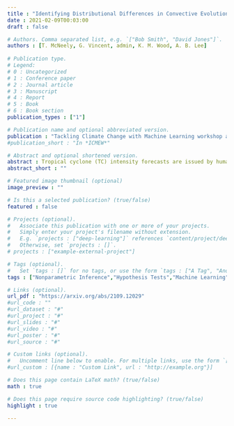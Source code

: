```yaml
---
title : "Identifying Distributional Differences in Convective Evolution Prior to Rapid Intensification in Tropical Cyclones"
date : 2021-02-09T00:03:00
draft : false

# Authors. Comma separated list, e.g. `["Bob Smith", "David Jones"]`.
authors : [T. McNeely, G. Vincent, admin, K. M. Wood, A. B. Lee]
  
# Publication type.
# Legend:
# 0 : Uncategorized
# 1 : Conference paper
# 2 : Journal article
# 3 : Manuscript
# 4 : Report
# 5 : Book
# 6 : Book section
publication_types : ["1"]

# Publication name and optional abbreviated version.
publication : "Tackling Climate Change with Machine Learning workshop at NeurIPS 2021 (poster)"
#publication_short : "In *ICMEW*"

# Abstract and optional shortened version.
abstract : Tropical cyclone (TC) intensity forecasts are issued by human forecasters who evaluate spatio-temporal observations (e.g., satellite imagery) and model output (e.g., numerical weather prediction, statistical models) to produce forecasts every 6 hours. Within these time constraints, it can be challenging to draw insight from such data. While high-capacity machine learning methods are well suited for prediction problems with complex sequence data, extracting interpretable scientific information with such methods is difficult. Here we leverage powerful AI prediction algorithms and classical statistical inference to identify patterns in the evolution of TC convective structure leading up to the rapid intensification of a storm, hence providing forecasters and scientists with key insight into TC behavior.
abstract_short : ""

# Featured image thumbnail (optional)
image_preview : ""

# Is this a selected publication? (true/false)
featured : false

# Projects (optional).
#   Associate this publication with one or more of your projects.
#   Simply enter your project's filename without extension.
#   E.g. `projects : ["deep-learning"]` references `content/project/deep-learning.md`.
#   Otherwise, set `projects : []`.
# projects : ["example-external-project"]

# Tags (optional).
#   Set `tags : []` for no tags, or use the form `tags : ["A Tag", "Another Tag"]` for one or more tags.
tags : ["Nonparametric Inference","Hypothesis Tests","Machine Learning","Diagnostics"]

# Links (optional).
url_pdf : "https://arxiv.org/abs/2109.12029"
#url_code : ""
#url_dataset : "#"
#url_project : "#"
#url_slides : "#"
#url_video : "#"
#url_poster : "#"
#url_source : "#"

# Custom links (optional).
#   Uncomment line below to enable. For multiple links, use the form `[{...}, {...}, {...}]`.
#url_custom : [{name : "Custom Link", url : "http://example.org"}]

# Does this page contain LaTeX math? (true/false)
math : true

# Does this page require source code highlighting? (true/false)
highlight : true

---
```


